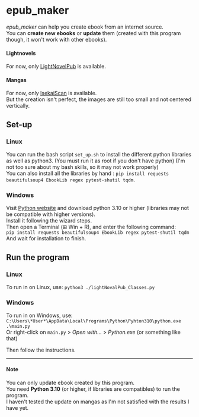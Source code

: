 # epub_maker
*epub_maker* can help you create ebook from an internet source.\
You can **create new ebooks** or **update** them (created with this program though, it won't work with other ebooks).

#### Lightnovels
For now, only [LightNovelPub](https://www.lightnovelpub.com) is available.

#### Mangas
For now, only [IsekaiScan](https://isekaiscan.com) is available.\
But the creation isn't perfect, the images are still too small and not centered vertically.


## Set-up
### Linux
You can run the bash script `set_up.sh` to install the different python libraries as well as python3. (You must run it as root if you don't have python)
(I'm not too sure about my bash skills, so it may not work properly)\
You can also install all the libraries by hand : `pip install requests beautifulsoup4 EbookLib regex pytest-shutil tqdm`.

### Windows
Visit [Python website](https://www.python.org/downloads/) and download python 3.10 or higher (libraries may not be compatible with higher versions).\
Install it following the wizard steps.\
Then open a Terminal (⊞ Win + R), and enter the following command:\
`pip install requests beautifulsoup4 EbookLib regex pytest-shutil tqdm`\
And wait for installation to finish.

## Run the program
### Linux
To run in on Linux, use: `python3 ./lightNovalPub_Classes.py`

### Windows
To run in on Windows, use: `C:\Users\*User*\AppData\Local\Programs\Python\Pyhton310\python.exe .\main.py` \
Or right-click on `main.py` > *Open with...* > *Python.exe* (or something like that)

Then follow the instructions.

---

#### Note
You can only update ebook created by this program.\
You need **Python 3.10** (or higher, if libraries are compatibles) to run the program.\
I haven't tested the update on mangas as I'm not satisfied with the results I have yet.
